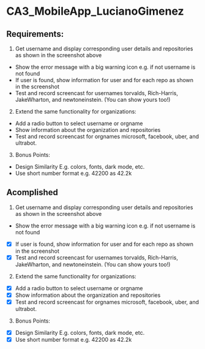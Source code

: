 # CA3_MobileApp_LucianoGimenez

## Requirements:
1. Get username and display corresponding user details and repositories as shown in the screenshot above
- Show the error message with a big warning icon e.g. if not username is not found
- If user is found, show information for user and for each repo as shown in the screenshot
- Test and record screencast for usernames torvalds, Rich-Harris, JakeWharton, and newtoneinstein. (You can show yours too!)
2. Extend the same functionality for organizations:
- Add a radio button to select username or orgname
- Show information about the organization and repositories
- Test and record screencast for orgnames microsoft, facebook, uber, and ultrabot.
3. Bonus Points:
- Design Similarity E.g. colors, fonts, dark mode, etc.
- Use short number format e.g. 42200 as 42.2k

## Acomplished
1. Get username and display corresponding user details and repositories as shown in the screenshot above
- Show the error message with a big warning icon e.g. if not username is not found
-[x] If user is found, show information for user and for each repo as shown in the screenshot
-[x] Test and record screencast for usernames torvalds, Rich-Harris, JakeWharton, and newtoneinstein. (You can show yours too!)
2. Extend the same functionality for organizations:
-[x] Add a radio button to select username or orgname
-[x] Show information about the organization and repositories
-[x] Test and record screencast for orgnames microsoft, facebook, uber, and ultrabot.
3. Bonus Points:
-[x] Design Similarity E.g. colors, fonts, dark mode, etc.
-[x] Use short number format e.g. 42200 as 42.2k
